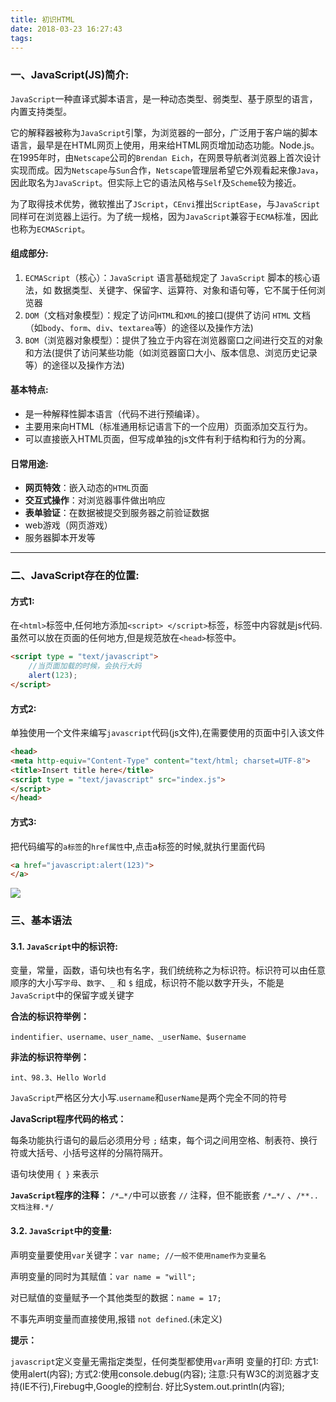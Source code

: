 ```yaml
---
title: 初识HTML
date: 2018-03-23 16:27:43
tags:
---
```


### 一、JavaScript(JS)简介:

`JavaScript`一种直译式脚本语言，是一种动态类型、弱类型、基于原型的语言，内置支持类型。

它的解释器被称为`JavaScript`引擎，为浏览器的一部分，广泛用于客户端的脚本语言，最早是在HTML网页上使用，用来给HTML网页增加动态功能。Node.js。 
在1995年时，由`Netscape`公司的`Brendan Eich`，在网景导航者浏览器上首次设计实现而成。因为`Netscape`与`Sun`合作，`Netscape`管理层希望它外观看起来像`Java`，因此取名为`JavaScript`。但实际上它的语法风格与`Self`及`Scheme`较为接近。 

为了取得技术优势，微软推出了`JScript`，`CEnvi`推出`ScriptEase`，与`JavaScript`同样可在浏览器上运行。为了统一规格，因为`JavaScript`兼容于`ECMA`标准，因此也称为`ECMAScript`。

#### 组成部分:

1. `ECMAScript`（核心）：`JavaScript` 语言基础规定了 `JavaScript` 脚本的核心语法，如 数据类型、关键字、保留字、运算符、对象和语句等，它不属于任何浏览器
2. `DOM`（文档对象模型）：规定了访问`HTML`和`XML`的接口(提供了访问 `HTML` 文档（如`body`、`form`、`div`、`textarea`等）的途径以及操作方法)
3. `BOM`（浏览器对象模型）：提供了独立于内容在浏览器窗口之间进行交互的对象和方法(提供了访问某些功能（如浏览器窗口大小、版本信息、浏览历史记录等）的途径以及操作方法)

#### 基本特点:

* 是一种解释性脚本语言（代码不进行预编译）。 
* 主要用来向HTML（标准通用标记语言下的一个应用）页面添加交互行为。 
* 可以直接嵌入HTML页面，但写成单独的js文件有利于结构和行为的分离。 

#### 日常用途:
* **网页特效**：嵌入动态的`HTML`页面
* **交互式操作**：对浏览器事件做出响应
* **表单验证**：在数据被提交到服务器之前验证数据
* web游戏（网页游戏）
* 服务器脚本开发等

---

### 二、JavaScript存在的位置:

#### 方式1: 
在`<html>`标签中,任何地方添加`<script> </script>`标签，标签中内容就是js代码. 虽然可以放在页面的任何地方,但是规范放在`<head>`标签中。

```html
<script type = "text/javascript">
    //当页面加载的时候，会执行大妈
    alert(123);
</script>
```

#### 方式2: 
单独使用一个文件来编写`javascript`代码(js文件),在需要使用的页面中引入该文件

```html
<head>
<meta http-equiv="Content-Type" content="text/html; charset=UTF-8">
<title>Insert title here</title>
<script type = "text/javascript" src="index.js">
</script>
</head>
```

#### 方式3: 

把代码编写的`a标签`的`href属性`中,点击a标签的时候,就执行里面代码
```html
<a href="javascript:alert(123)">
</a>
```

![](http://p4yixtz2j.bkt.clouddn.com/1521797699.png )

### 三、基本语法 
#### 3.1. `JavaScript`中的标识符:
变量，常量，函数，语句块也有名字，我们统统称之为标识符。标识符可以由任意顺序的大小写`字母`、`数字`、`_` 和 `$` 组成，标识符不能以数字开头，不能是`JavaScript`中的保留字或关键字
	
**合法的标识符举例：**

`indentifier、username、user_name、_userName、$username`

**非法的标识符举例：**

`int、98.3、Hello World ` 

`JavaScript`严格区分大小写.`username`和`userName`是两个完全不同的符号 

**JavaScript程序代码的格式：**
	
每条功能执行语句的最后必须用分号 `;` 结束，每个词之间用空格、制表符、换行符或大括号、小括号这样的分隔符隔开。

语句块使用 `{ }` 来表示

**`JavaScript`程序的注释：**
`/*…*/`中可以嵌套 `//` 注释，但不能嵌套 `/*…*/` 、`/**..文档注释.*/`

#### 3.2. `JavaScript`中的变量:

声明变量要使用`var`关键字：`var name; //一般不使用name作为变量名`

声明变量的同时为其赋值：`var name = "will";`

对已赋值的变量赋予一个其他类型的数据：`name = 17;`

不事先声明变量而直接使用,报错 `not defined`.(未定义)

**提示：**

`javascript`定义变量无需指定类型，任何类型都使用`var`声明
变量的打印:
   方式1:使用alert(内容);
   方式2:使用console.debug(内容); 注意:只有W3C的浏览器才支持(IE不行),Firebug中,Google的控制台.
         好比System.out.println(内容);




